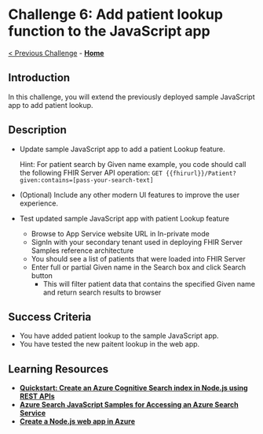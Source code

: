 # Challenge 6: Add patient lookup function to the JavaScript app

[< Previous Challenge](./Challenge05.md) - **[Home](../readme.md)** 

## Introduction

In this challenge, you will extend the previously deployed sample JavaScript app to add patient lookup.

## Description

- Update sample JavaScript app to add a patient Lookup feature.

    Hint: 
    For patient search by Given name example, you code should call the following FHIR Server API operation:
    `GET {{fhirurl}}/Patient?given:contains=[pass-your-search-text]`

- (Optional) Include any other modern UI features to improve the user experience.
- Test updated sample JavaScript app with patient Lookup feature
  - Browse to App Service website URL in In-private mode
  - SignIn with your secondary tenant used in deploying FHIR Server Samples reference architecture
  - You should see a list of patients that were loaded into FHIR Server
  - Enter full or partial Given name in the Search box and click Search button
    - This will filter patient data that contains the specified Given name and return search results to browser

## Success Criteria
- You have added patient lookup to the sample JavaScript app.
- You have tested the new paitent lookup in the web app.

## Learning Resources

- **[Quickstart: Create an Azure Cognitive Search index in Node.js using REST APIs](https://docs.microsoft.com/en-us/azure/search/search-get-started-nodejs)**
- **[Azure Search JavaScript Samples for Accessing an Azure Search Service](https://github.com/liamca/azure-search-javascript-samples)**
- **[Create a Node.js web app in Azure](https://docs.microsoft.com/en-us/azure/app-service/quickstart-nodejs?pivots=platform-linux)**

